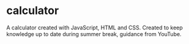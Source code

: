 # calculator

A calculator created with JavaScript, HTML and CSS. 
Created to keep knowledge up to date during summer break, guidance from YouTube.
